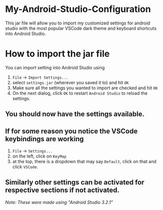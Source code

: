 # My-Android-Studio-Configuration
This jar file will allow you to import my customized settings for android studio with the most popular VSCode dark theme and keyboard shortcuts into Android Studio.  

# How to import the jar file
You can import setting into Android Studio using

1. `File` -> `Import Settings...`
2. select `settings.jar` (wherever you saved it to) and hit `OK`
3. Make sure all the settings you wanted to import are checked and hit `OK`
4. On the next dialog, click `OK` to restart `Android Studio` to reload the settings.

## You should now have the settings available. 

## If for some reason you notice the VSCode keybindings are working
1. `File` -> `Settings...`
2. on the left, click on `KeyMap`
3. at the top, there is a dropdown that may say `Default`, click on that and click `VSCode`.

## Similarly other settings can be activated for respective sections if not activated.

*Note: These were made using "Android Studio 3.2.1"*